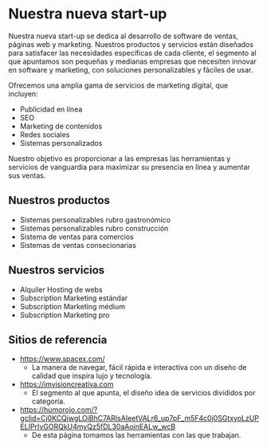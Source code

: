 # Nuestra nueva start-up

Nuestra nueva start-up se dedica al desarrollo de software de ventas, páginas web y marketing. Nuestros productos y servicios están diseñados para satisfacer las necesidades específicas de cada cliente, el segmento al que apuntamos son pequeñas y medianas empresas que necesiten innovar en software y marketing, con soluciones personalizables y fáciles de usar. 

Ofrecemos una amplia gama de servicios de marketing digital, que incluyen:

- Publicidad en línea
- SEO
- Marketing de contenidos
- Redes sociales
- Sistemas personalizados

Nuestro objetivo es proporcionar a las empresas las herramientas y servicios de vanguardia para maximizar su presencia en línea y aumentar sus ventas.

## Nuestros productos

- Sistemas personalizables rubro gastronómico
- Sistemas personalizables rubro construcción
- Sistema de ventas para comercios
- Sistemas de ventas consecionarias

## Nuestros servicios

- Alquiler Hosting de webs
- Subscription Marketing estándar
- Subscription Marketing médium
- Subscription Marketing pro

## Sitios de referencia

- https://www.spacex.com/ 
    - La manera de navegar, fácil rápida e interactiva con un diseño de calidad que inspira lujo y tecnología.
- https://imvisioncreativa.com 
    - El segmento al que apunta, el diseño idea de servicios divididos por categoría.
- https://humorojo.com/?gclid=Cj0KCQjwgLOiBhC7ARIsAIeetVALr6_up7pF_m5F4c0j0SGtxyoLzUPELIPrIvGORQkU4myQz5fDL30aAoinEALw_wcB 
    - De esta página tomamos las herramientas con las que trabajan.